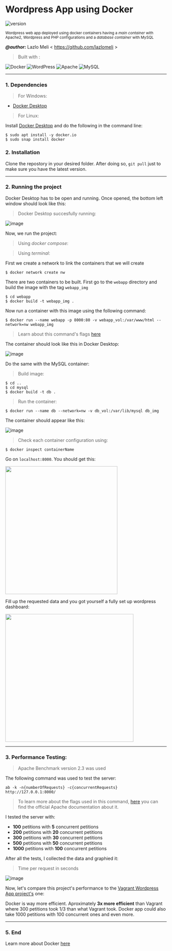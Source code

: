 # Wordpress App using Docker
![version](https://img.shields.io/badge/version-1.0-blue)

<sup>Wordpress web app deployed using docker containers having a *main container* with Apache2, Wordpress and PHP configurations and a *database container* with MySQL</sup>

***@author:*** Lazlo Meli \< https://github.com/lazlomeli >

> Built with :

![Docker](https://img.shields.io/badge/docker-%230db7ed.svg?style=for-the-badge&logo=docker&logoColor=white)
![WordPress](https://img.shields.io/badge/WordPress-%23117AC9.svg?style=for-the-badge&logo=WordPress&logoColor=white)
![Apache](https://img.shields.io/badge/apache-%23D42029.svg?style=for-the-badge&logo=apache&logoColor=white)
![MySQL](https://img.shields.io/badge/mysql-%2300f.svg?style=for-the-badge&logo=mysql&logoColor=white)

_________

### 1. Dependencies

> For Windows:
- [Docker Desktop](https://www.docker.com/products/docker-desktop/)

> For Linux:

Install [Docker Desktop](https://www.docker.com/products/docker-desktop/) and do the following in the command line:
```
$ sudo apt install -y docker.io
$ sudo snap install docker
```
### 2. Installation
Clone the repostory in your desired folder. After doing so, `git pull` just to make sure you have the latest version.

_________

### 2. Running the project

Docker Desktop has to be open and running. Once opened, the bottom left window should look like this:
> Docker Desktop succesfully running:

![image](https://user-images.githubusercontent.com/72606659/199951437-a8d591dc-7643-44b4-9bec-e54a0eaa748c.png)

Now, we run the project:

> Using *docker compose*:


> Using *terminal*:

First we create a network to link the containers that we will create
```
$ docker network create nw
```

There are two containers to be built. First go to the `webapp` directory and build the image with the tag `webapp_img`
```
$ cd webapp
$ docker build -t webapp_img .
```

Now run a container with this image using the following command:
```
$ docker run --name webapp -p 8000:80 -v webapp_vol:/var/www/html --network=nw webapp_img
```
> Learn about this command's flags [here](https://docs.docker.com/engine/reference/run/)

The container should look like this in Docker Desktop:

![image](https://user-images.githubusercontent.com/72606659/199953656-7f434c18-916e-468f-9177-29c1e10eee3a.png)

Do the same with the MySQL container:
> Build image:
```
$ cd ..
$ cd mysql
$ docker build -t db .
```
> Run the container:
```
$ docker run --name db --network=nw -v db_vol:/var/lib/mysql db_img
```
The container should appear like this:

![image](https://user-images.githubusercontent.com/72606659/199954099-92d568f6-41db-4f7e-92d1-41a6041616b7.png)

> Check each container configuration using:
```
$ docker inspect containerName
```

Go on `localhost:8000`. You should get this:

<img src="https://user-images.githubusercontent.com/72606659/199954616-3cc6ac41-4ee3-4753-a897-173888ef3ee4.png" width="350" height="400">

Fill up the requested data and you got yourself a fully set up wordpress dashboard:

<img src="https://user-images.githubusercontent.com/72606659/199955262-c5be1491-872f-4e56-97e0-e2ba163a36b8.png" width="400" height="400">

_________

### 3. Performance Testing:
> Apache Benchmark version 2.3 was used

The following command was used to test the server:

`ab -k -n{numberOfRequests} -c{concurrentRequests} http://127.0.0.1:8000/`

> To learn more about the flags used in this command, [here](https://httpd.apache.org/docs/2.4/programs/ab.html) you can find the official Apache documentation about it.

I tested the server with: 
- **100** petitions with **5** concurrent petitions
- **200** petitions with **20** concurrent petitions
- **300** petitions with **30** concurrent petitions
- **500** petitions with **50** concurrent petitions
- **1000** petitions with **100** concurrent petitions

After all the tests, I collected the data and graphied it:
> Time per request in seconds

![image](https://user-images.githubusercontent.com/72606659/200007245-850798ff-7ebe-4aff-b979-05f55fee0a49.png)

Now, let's compare this project's performance to the [Vagrant Wordpress App project's](https://github.com/lazlomeli/Vagrant) one:

Docker is way more efficient. Aproximately **3x more efficient** than Vagrant where 300 petitions took 1/3 than what Vagrant took. Docker app could also take 1000 petitions with 100 concurrent ones and even more.

______

### 5. End
Learn more about Docker [here](https://www.docker.com/)

